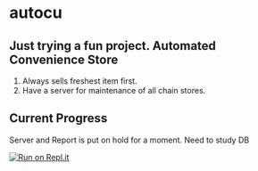 # autocu
Just trying a fun project.
Automated Convenience Store
-----------------------------------------------------------------
1. Always sells freshest item first.
2. Have a server for maintenance of all chain stores.

Current Progress
------------------------------------------------------------------
Server and Report is put on hold for a moment.
Need to study DB

[![Run on Repl.it](https://repl.it/badge/github/ryupark1321/autocu)](https://repl.it/github/ryupark1321/autocu)